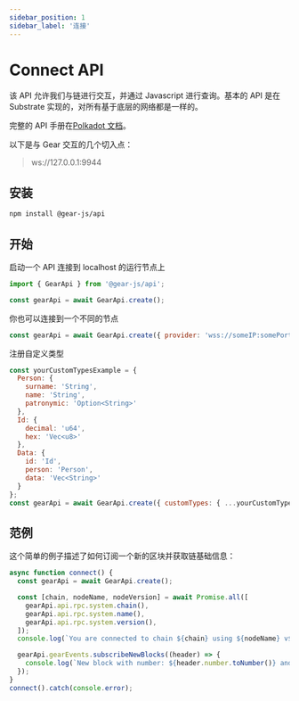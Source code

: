 ```yaml
---
sidebar_position: 1
sidebar_label: '连接'
---
```


# Connect API

该 API 允许我们与链进行交互，并通过 Javascript 进行查询。基本的 API 是在 Substrate 实现的，对所有基于底层的网络都是一样的。

完整的 API 手册在[Polkadot 文档](https://polkadot.js.org/docs/)。

以下是与 Gear 交互的几个切入点：

> ws://127.0.0.1:9944

<!-- // TODO -->
<!-- add Websocket endpoint for GEAR and Canary Gear -->

## 安装

```sh
npm install @gear-js/api
```

## 开始

启动一个 API 连接到 localhost 的运行节点上

```javascript
import { GearApi } from '@gear-js/api';

const gearApi = await GearApi.create();
```

你也可以连接到一个不同的节点

```javascript
const gearApi = await GearApi.create({ provider: 'wss://someIP:somePort' });
```

注册自定义类型

```javascript
const yourCustomTypesExample = {
  Person: {
    surname: 'String',
    name: 'String',
    patronymic: 'Option<String>'
  },
  Id: {
    decimal: 'u64',
    hex: 'Vec<u8>'
  },
  Data: {
    id: 'Id',
    person: 'Person',
    data: 'Vec<String>'
  }
};
const gearApi = await GearApi.create({ customTypes: { ...yourCustomTypesExample } });
```

## 范例

这个简单的例子描述了如何订阅一个新的区块并获取链基础信息：

```js
async function connect() {
  const gearApi = await GearApi.create();

  const [chain, nodeName, nodeVersion] = await Promise.all([
    gearApi.api.rpc.system.chain(),
    gearApi.api.rpc.system.name(),
    gearApi.api.rpc.system.version(),
  ]);
  console.log(`You are connected to chain ${chain} using ${nodeName} v${nodeVersion}`);

  gearApi.gearEvents.subscribeNewBlocks((header) => {
    console.log(`New block with number: ${header.number.toNumber()} and hash: ${header.hash.toHex()}`);
  });
}
connect().catch(console.error);
```
